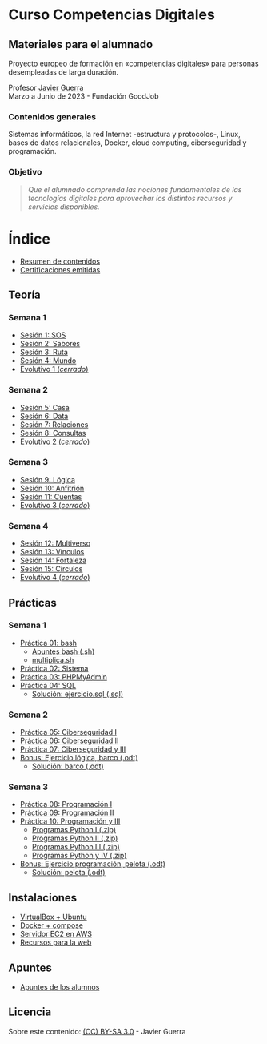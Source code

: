 # Curso Competencias Digitales

## Materiales para el alumnado

Proyecto europeo de formación en «competencias digitales» para personas desempleadas de larga duración.

Profesor [Javier Guerra](https://javguerra.github.io/)  
Marzo a Junio de 2023 - Fundación GoodJob

### Contenidos generales

Sistemas informáticos, la red Internet -estructura y protocolos-, Linux, bases de datos relacionales, Docker, cloud computing, ciberseguridad y programación.  

### Objetivo

> *Que el alumnado comprenda las nociones fundamentales de las tecnologías digitales para aprovechar los distintos recursos y servicios disponibles.*  

# Índice

- [Resumen de contenidos](recursos/contenidos.md)
- [Certificaciones emitidas](recursos/certificaciones.md)

## Teoría

### Semana 1

- [Sesión 1: SOS](sesiones/sesion01_SOS.md)
- [Sesión 2: Sabores](sesiones/sesion02_Sabores.md)
- [Sesión 3: Ruta](sesiones/sesion03_Ruta.md)
- [Sesión 4: Mundo](sesiones/sesion04_Mundo.md)
- [Evolutivo 1 (*cerrado*)](https://forms.gle/ir5t8YVfrrNiVY3Q7)

### Semana 2

- [Sesión 5: Casa](sesiones/sesion05_Casa.md)
- [Sesión 6: Data](sesiones/sesion06_Data.md)
- [Sesión 7: Relaciones](sesiones/sesion07_Relaciones.md)
- [Sesión 8: Consultas](sesiones/sesion08_Consultas.md)
- [Evolutivo 2 (*cerrado*)](https://forms.gle/fQ8cRt965VPVHYaE7)

### Semana 3

- [Sesión 9: Lógica](sesiones/sesion09_Logica.md)
- [Sesión 10: Anfitrión](sesiones/sesion10_Anfitrion.md)
- [Sesión 11: Cuentas](sesiones/sesion11_Cuentas.md)
- [Evolutivo 3 (*cerrado*)](https://forms.gle/AhPYFcEf9Ani8okPA)

### Semana 4

- [Sesión 12: Multiverso](sesiones/sesion12_Multiverso.md)
- [Sesión 13: Vínculos](sesiones/sesion13_Vinculos.md)
- [Sesión 14: Fortaleza](sesiones/sesion14_Fortaleza.md)  
- [Sesión 15: Círculos](sesiones/sesion15_Circulos.md)
- [Evolutivo 4 (*cerrado*)](https://forms.gle/Q5APMd3FkqK4bFVZ6)

## Prácticas

### Semana 1

- [Práctica 01: bash](practicas/practica01_bash.md)
    - [Apuntes bash (.sh)](practicas/practica01_bash_apuntes.md)
    - [multiplica.sh](practicas/practica01_bash_multiplica.sh.zip)
- [Práctica 02: Sistema](practicas/practica02_sistema.md)
- [Práctica 03: PHPMyAdmin](practicas/practica03_phpmyadmin.md)
- [Práctica 04: SQL](practicas/practica04_sql.md)
    - [Solución: ejercicio.sql (.sql)](practicas/practica04_sql_ejercicio.sql)

### Semana 2

- [Práctica 05: Ciberseguridad I](practicas/practica05_ciberseguridad.md)
- [Práctica 06: Ciberseguridad II](practicas/practica06_ciberseguridad-2.md)
- [Práctica 07: Ciberseguridad y III](practicas/practica07_ciberseguridad-3.md)
- [Bonus: Ejercicio lógica, barco (.odt)](recursos/barco.odt)
    - [Solución: barco (.odt)](recursos/barco-solucion.md)
    
### Semana 3

- [Práctica 08: Programación I](practicas/practica08_programacion.md)
- [Práctica 09: Programación II](practicas/practica09_programacion2.md)
- [Práctica 10: Programación y III](practicas/practica10_programacion3.md)
    - [Programas Python I (.zip)](recursos/python/programas_python_1.zip)
    - [Programas Python II (.zip)](recursos/python/programas_python_2.zip)
    - [Programas Python III (.zip)](recursos/python/programas_python_3.zip)
    - [Programas Python y IV (.zip)](recursos/python/programas_python_4.zip)
- [Bonus: Ejercicio programación, pelota (.odt)](recursos/pelota.odt)
    - [Solución: pelota (.odt)](recursos/pelota-solucion.odt)

## Instalaciones

- [VirtualBox + Ubuntu](recursos/virtualbox.md)
- [Docker + compose](recursos/docker.md)
- [Servidor EC2 en AWS](recursos/servidor.md)
- [Recursos para la web](recursos/web/web.md)

## Apuntes

- [Apuntes de los alumnos](alumnos/apuntes.md)

## Licencia

Sobre este contenido: [(CC) BY-SA 3.0](https://creativecommons.org/licenses/by-sa/3.0/es/) - Javier Guerra